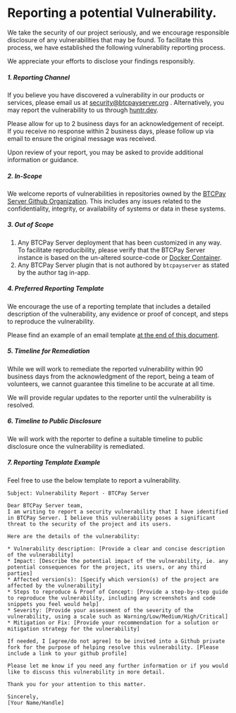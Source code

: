 # Reporting a potential Vulnerability.
<!-- Short intro. -->
We take the security of our project seriously, and we encourage responsible disclosure of any vulnerabilities that may be found. To facilitate this process, we have established the following vulnerability reporting process. 

We appreciate your efforts to disclose your findings responsibly.

##### 1. Reporting Channel
If you believe you have discovered a vulnerability in our products or services, please email us at security@btcpayserver.org . Alternatively, you may report the vulnerability to us through [huntr.dev](https://huntr.dev/repos/btcpayserver/btcpayserver/).

Please allow for up to 2 business days for an acknowledgement of receipt. If you receive no response within 2 business days, please follow up via email to ensure the original message was received.

Upon review of your report, you may be asked to provide additional information or guidance.

<!--TODO: If available, add link to PGP key used to read security report emails.-->

##### 2. In-Scope
<!-- What's in scope? Any repo in our org for example. -->
We welcome reports of vulnerabilities in repositories owned by the [BTCPay Server Github Organization](https://github.com/btcpayserver). This includes any issues related to the confidentiality, integrity, or availability of systems or data in these systems.

##### 3. Out of Scope
<!-- What's out of scope? Thinking here about custom deployments, plugins that are not created by BTCPay (this includes kukks plugins that should be reported to him directly). -->
1. Any BTCPay Server deployment that has been customized in any way. To facilitate reproducibility, please verify that the BTCPay Server instance is based on the un-altered source-code or [Docker Container](https://hub.docker.com/r/btcpayserver/btcpayserver).
2. Any BTCPay Server plugin that is not authored by `btcpayserver` as stated by the author tag in-app.

##### 4. Preferred Reporting Template
<!-- Template example to guide reporter into including specific info that we'd appreciate be included in the report. -->
We encourage the use of a reporting template that includes a detailed description of the vulnerability, any evidence or proof of concept, and steps to reproduce the vulnerability.

Please find an example of an email template [at the end of this document](#7-reporting-template-example).

##### 5. Timeline for Remediation
<!-- Tentative 90 business day timeline for resolution. This is a typical industry standard, but have included wording to include the fact that we're a team of volonteers, and that we cannot guarantee it. -->
While we will work to remediate the reported vulnerability within 90 business days from the acknowledgment of the report, being a team of volunteers, we cannot guarantee this timeline to be accurate at all time.

We will provide regular updates to the reporter until the vulnerability is resolved.

##### 6. Timeline to Public Disclosure
<!-- No tentaive timeline, given it can differ based on multiple criterias, but we have to take into account the fact that a public disclosure of a full year is too much. Security by obscurity is rarely beneficial, especially for the uninformed end-users. -->
We will work with the reporter to define a suitable timeline to public disclosure once the vulnerability is remediated.

##### 7. Reporting Template Example
<!-- Simple template for users to take as example for vulnerability reporting. Contains the basic minimum information that we need to assess promptly a report. -->

Feel free to use the below template to report a vulnerability.

```
Subject: Vulnerability Report - BTCPay Server

Dear BTCPay Server team,
I am writing to report a security vulnerability that I have identified in BTCPay Server. I believe this vulnerability poses a significant threat to the security of the project and its users.

Here are the details of the vulnerability:

* Vulnerability description: [Provide a clear and concise description of the vulnerability]
* Impact: [Describe the potential impact of the vulnerability, ie. any potential consequences for the project, its users, or any third parties]
* Affected version(s): [Specify which version(s) of the project are affected by the vulnerability]
* Steps to reproduce & Proof of Concept: [Provide a step-by-step guide to reproduce the vulnerability, including any screenshots and code snippets you feel would help]
* Severity: [Provide your assessment of the severity of the vulnerability, using a scale such as Warning/Low/Medium/High/Critical]
* Mitigation or Fix: [Provide your recommendation for a solution or mitigation strategy for the vulnerability]

If needed, I [agree/do not agree] to be invited into a Github private fork for the purpose of helping resolve this vulnerability. [Please include a link to your github profile]

Please let me know if you need any further information or if you would like to discuss this vulnerability in more detail.

Thank you for your attention to this matter.

Sincerely,
[Your Name/Handle]

```